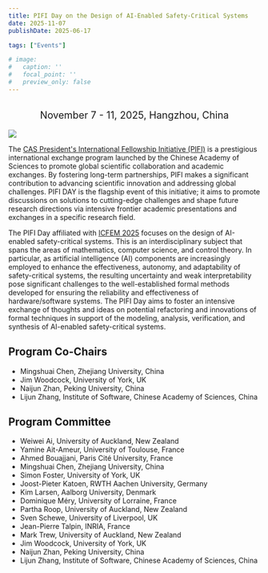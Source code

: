 ```yaml
---
title: PIFI Day on the Design of AI-Enabled Safety-Critical Systems
date: 2025-11-07
publishDate: 2025-06-17

tags: ["Events"]

# image:
#   caption: ''
#   focal_point: ''
#   preview_only: false
---
```


<br/>
<div style="text-align: center; font-size: 1.4em;">
  November 7 - 11, 2025, Hangzhou, China
</div>
<br/>

<div style="position: relative">
    <img src="/files/PIFI-DAY.png">
</div>

The [CAS President's International Fellowship Initiative (PIFI)](https://pifi.cas.cn/) is a prestigious international exchange program launched by the Chinese Academy of Sciences to promote global scientific collaboration and academic exchanges. By fostering long-term partnerships, PIFI makes a significant contribution to advancing scientific innovation and addressing global challenges. PIFI DAY is the flagship event of this initiative; it aims to promote discussions on solutions to cutting-edge challenges and shape future research directions via intensive frontier academic presentations and exchanges in a specific research field.

The PIFI Day affiliated with [ICFEM 2025](https://icfem2025.github.io/) focuses on the design of AI-enabled safety-critical systems. This is an interdisciplinary subject that spans the areas of mathematics, computer science, and control theory. In particular, as artificial intelligence (AI) components are increasingly employed to enhance the effectiveness, autonomy, and adaptability of safety-critical systems, the resulting uncertainty and weak interpretability pose significant challenges to the well-established formal methods developed for ensuring the reliability and effectiveness of hardware/software systems. The PIFI Day aims to foster an intensive exchange of thoughts and ideas on potential refactoring and innovations of formal techniques in support of the modeling, analysis, verification, and synthesis of AI-enabled safety-critical systems.


## Program Co-Chairs

- Mingshuai Chen, Zhejiang University, China
- Jim Woodcock, University of York, UK
- Naijun Zhan, Peking University, China
- Lijun Zhang, Institute of Software, Chinese Academy of Sciences, China


## Program Committee

- Weiwei Ai, University of Auckland, New Zealand
- Yamine Ait-Ameur, University of Toulouse, France
- Ahmed Bouajjani, Paris Cité University, France
- Mingshuai Chen, Zhejiang University, China
- Simon Foster, University of York, UK
- Joost-Pieter Katoen, RWTH Aachen University, Germany
- Kim Larsen, Aalborg University, Denmark
- Dominique Méry, University of Lorraine, France
- Partha Roop, University of Auckland, New Zealand
- Sven Schewe, University of Liverpool, UK
- Jean-Pierre Talpin, INRIA, France
- Mark Trew, University of Auckland, New Zealand
- Jim Woodcock, University of York, UK
- Naijun Zhan, Peking University, China
- Lijun Zhang, Institute of Software, Chinese Academy of Sciences, China
